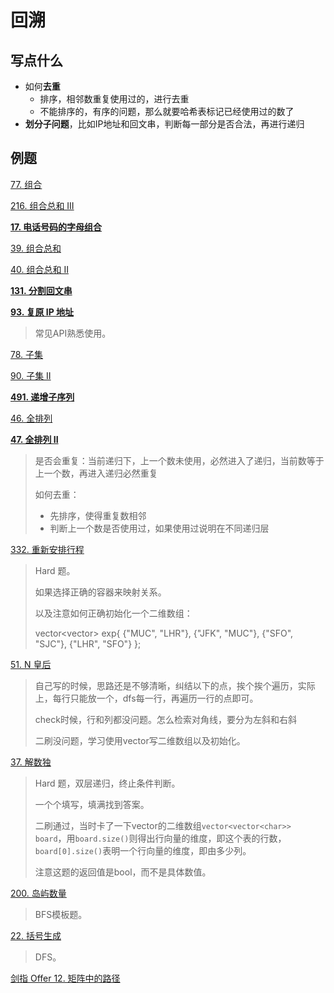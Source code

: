回溯
===
## 写点什么

- 如何**去重**
  - 排序，相邻数重复使用过的，进行去重
  - 不能排序的，有序的问题，那么就要哈希表标记已经使用过的数了
- **划分子问题**，比如IP地址和回文串，判断每一部分是否合法，再进行递归

## 例题

[77. 组合](https://leetcode.cn/problems/combinations/)

[216. 组合总和 III](https://leetcode.cn/problems/combination-sum-iii/)

**[17. 电话号码的字母组合](https://leetcode.cn/problems/letter-combinations-of-a-phone-number/)**

[39. 组合总和](https://leetcode.cn/problems/combination-sum/)

[40. 组合总和 II](https://leetcode.cn/problems/combination-sum-ii/)

**[131. 分割回文串](https://leetcode.cn/problems/palindrome-partitioning/)**

**[93. 复原 IP 地址](https://leetcode.cn/problems/restore-ip-addresses/)**

> 常见API熟悉使用。

[78. 子集](https://leetcode.cn/problems/subsets/)

[90. 子集 II](https://leetcode.cn/problems/subsets-ii/)

**[491. 递增子序列](https://leetcode.cn/problems/increasing-subsequences/)**

[46. 全排列](https://leetcode.cn/problems/permutations/)

**[47. 全排列 II](https://leetcode.cn/problems/permutations-ii/)**

> 是否会重复：当前递归下，上一个数未使用，必然进入了递归，当前数等于上一个数，再进入递归必然重复
>
> 如何去重：
>
> - 先排序，使得重复数相邻
> - 判断上一个数是否使用过，如果使用过说明在不同递归层

[332. 重新安排行程](https://leetcode.cn/problems/reconstruct-itinerary/)

> Hard 题。
>
> 如果选择正确的容器来映射关系。
>
> 以及注意如何正确初始化一个二维数组：
>
>  vector<vector<string>> exp{
>     {"MUC", "LHR"}, 
>      {"JFK", "MUC"}, 
>     {"SFO", "SJC"}, 
>         {"LHR", "SFO"} 
>     };

[51. N 皇后](https://leetcode.cn/problems/n-queens/)

> 自己写的时候，思路还是不够清晰，纠结以下的点，挨个挨个遍历，实际上，每行只能放一个，dfs每一行，再遍历一行的点即可。
>
> check时候，行和列都没问题。怎么检索对角线，要分为左斜和右斜
>
> 二刷没问题，学习使用vector写二维数组以及初始化。

[37. 解数独](https://leetcode.cn/problems/sudoku-solver/)

> Hard 题，双层递归，终止条件判断。
>
> 一个个填写，填满找到答案。
>
> 二刷通过，当时卡了一下vector的二维数组`vector<vector<char>> board`，用`board.size()`则得出行向量的维度，即这个表的行数，`board[0].size()`表明一个行向量的维度，即由多少列。
>
> 注意这题的返回值是bool，而不是具体数值。

[200. 岛屿数量](https://leetcode.cn/problems/number-of-islands)

> BFS模板题。

[22. 括号生成](https://leetcode.cn/problems/generate-parentheses)

> DFS。

[剑指 Offer 12. 矩阵中的路径](https://leetcode.cn/problems/ju-zhen-zhong-de-lu-jing-lcof/?envType=study-plan&id=lcof&plan=lcof&plan_progress=fi7d972)
